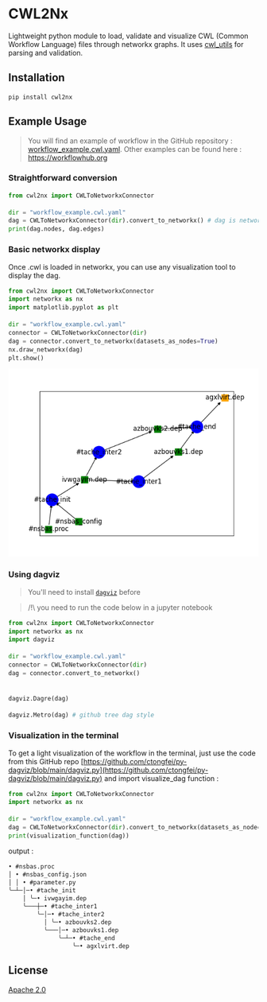 # CWL2Nx

Lightweight python module to load, validate and visualize CWL (Common Workflow Language) files through networkx graphs.
It uses [cwl_utils](https://github.com/common-workflow-language/cwl-utils) for parsing and validation.

## Installation

```
pip install cwl2nx
```

## Example Usage

> You will find an example of workflow in the GitHub repository : [workflow_example.cwl.yaml](https://raw.githubusercontent.com/mariusgarenaux/cwl2nx/refs/heads/main/workflow_example.cwl.yaml). Other examples can be found here : https://workflowhub.org

### Straightforward conversion

```python
from cwl2nx import CWLToNetworkxConnector

dir = "workflow_example.cwl.yaml"
dag = CWLToNetworkxConnector(dir).convert_to_networkx() # dag is networkx.DiGraph
print(dag.nodes, dag.edges)
```

### Basic networkx display

Once .cwl is loaded in networkx, you can use any visualization tool to display the dag.

```python
from cwl2nx import CWLToNetworkxConnector
import networkx as nx
import matplotlib.pyplot as plt

dir = "workflow_example.cwl.yaml"
connector = CWLToNetworkxConnector(dir)
dag = connector.convert_to_networkx(datasets_as_nodes=True)
nx.draw_networkx(dag)
plt.show()
```

![img](https://raw.githubusercontent.com/mariusgarenaux/cwl2nx/refs/heads/main/example_display.png)


### Using dagviz

> You'll need to install [`dagviz`](https://wimyedema.github.io/dagviz/index.html#installing) before

> /!\ you need to run the code below in a jupyter notebook

```python
from cwl2nx import CWLToNetworkxConnector
import networkx as nx
import dagviz

dir = "workflow_example.cwl.yaml"
connector = CWLToNetworkxConnector(dir)
dag = connector.convert_to_networkx()


dagviz.Dagre(dag)

dagviz.Metro(dag) # github tree dag style
```

### Visualization in the terminal

To get a light visualization of the workflow in the terminal, just use the code from this GitHub repo [https://github.com/ctongfei/py-dagviz/blob/main/dagviz.py](https://github.com/ctongfei/py-dagviz/blob/main/dagviz.py) and import visualize_dag function :

```python
from cwl2nx import CWLToNetworkxConnector
import networkx as nx

dir = "workflow_example.cwl.yaml"
dag = CWLToNetworkxConnector(dir).convert_to_networkx(datasets_as_node=True)
print(visualization_function(dag))
```

output : 

```text
• #nsbas.proc
│ • #nsbas_config.json
│ │ • #parameter.py
╰─┴─│─• #tache_init
    │ ╰─• ivwgayim.dep
    ╰───┼─• #tache_inter1
        ╰─│─• #tache_inter2
          │ ╰─• azbouvks2.dep
          ╰───│─• azbouvks1.dep
              ╰─┴─• #tache_end
                  ╰─• agxlvirt.dep
```


## License

[Apache 2.0](LICENSE-2.0.txt)
